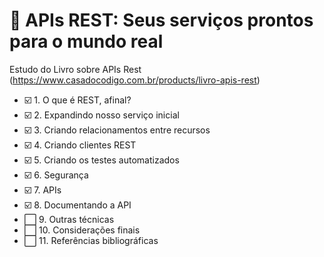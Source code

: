 # :blue_book: APIs REST: Seus serviços prontos para o mundo real

Estudo  do Livro sobre APIs Rest (https://www.casadocodigo.com.br/products/livro-apis-rest)

- :ballot_box_with_check: 1. O que é REST, afinal?
- :ballot_box_with_check: 2. Expandindo nosso serviço inicial
- :ballot_box_with_check: 3. Criando relacionamentos entre recursos
- :ballot_box_with_check: 4. Criando clientes REST
- :ballot_box_with_check: 5. Criando os testes automatizados
- :ballot_box_with_check: 6. Segurança
- :ballot_box_with_check: 7. APIs
- :ballot_box_with_check: 8. Documentando a API
- :white_large_square: 9. Outras técnicas
- :white_large_square: 10. Considerações finais
- :white_large_square: 11. Referências bibliográficas


